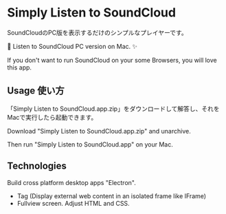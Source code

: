 # Simply Listen to SoundCloud

SoundCloudのPC版を表示するだけのシンプルなプレイヤーです。

:musical_note: Listen to SoundCloud PC version on Mac. :sparkles:

If you don't want to run SoundCloud on your some Browsers, you will love this app.


## Usage 使い方

「Simply Listen to SoundCloud.app.zip」をダウンロードして解答し、それをMacで実行したら起動できます。

Download "Simply Listen to SoundCloud.app.zip" and unarchive.

Then run "Simply Listen to SoundCloud.app" on your Mac.


## Technologies

Build cross platform desktop apps "Electron".
- <webview> Tag (Display external web content in an isolated frame like IFrame)
- Fullview screen. Adjust HTML and CSS.
